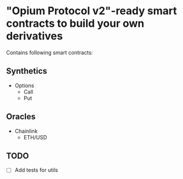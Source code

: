 # "Opium Protocol v2"-ready smart contracts to build your own derivatives

Contains following smart contracts:


## Synthetics
- Options
  - Call
  - Put

## Oracles
- Chainlink
  - ETH/USD

## TODO
- [ ] Add tests for utils